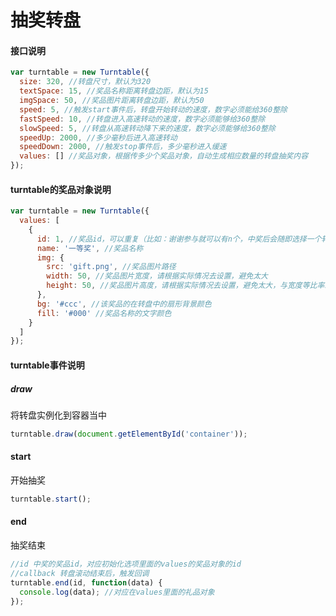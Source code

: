 # 抽奖转盘

#### 接口说明
```javascript
var turntable = new Turntable({
  size: 320, //转盘尺寸，默认为320
  textSpace: 15, //奖品名称距离转盘边距，默认为15
  imgSpace: 50, //奖品图片距离转盘边距，默认为50
  speed: 5, //触发start事件后，转盘开始转动的速度，数字必须能给360整除
  fastSpeed: 10, //转盘进入高速转动的速度，数字必须能够给360整除
  slowSpeed: 5, //转盘从高速转动降下来的速度，数字必须能够给360整除
  speedUp: 2000, //多少毫秒后进入高速转动
  speedDown: 2000, //触发stop事件后，多少毫秒进入缓速
  values: [] //奖品对象，根据传多少个奖品对象，自动生成相应数量的转盘抽奖内容
});
```

#### turntable的奖品对象说明

```javascript
var turntable = new Turntable({
  values: [
    {
      id: 1, //奖品id，可以重复（比如：谢谢参与就可以有n个，中奖后会随即选择一个转动到该位置
      name: '一等奖', //奖品名称
      img: {
        src: 'gift.png', //奖品图片路径
        width: 50, //奖品图片宽度，请根据实际情况去设置，避免太大
        height: 50, //奖品图片高度，请根据实际情况去设置，避免太大，与宽度等比率缩放
      },
      bg: '#ccc', //该奖品的在转盘中的扇形背景颜色
      fill: '#000' //奖品名称的文字颜色
    }
  ]
});
```

#### turntable事件说明

##### draw
将转盘实例化到容器当中

```javascript
turntable.draw(document.getElementById('container'));
```

#### start
开始抽奖

```javascript
turntable.start();
```

#### end
抽奖结束

```javascript
//id 中奖的奖品id，对应初始化选项里面的values的奖品对象的id
//callback 转盘滚动结束后，触发回调
turntable.end(id, function(data) {
  console.log(data); //对应在values里面的礼品对象
});
```
